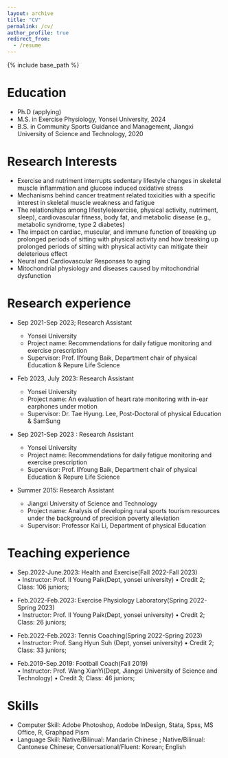 ```yaml
---
layout: archive
title: "CV"
permalink: /cv/
author_profile: true
redirect_from:
  - /resume
---
```


{% include base_path %}

Education
======
* Ph.D  (applying)
* M.S. in Exercise Physiology, Yonsei University, 2024
* B.S. in Community Sports Guidance and Management, Jiangxi University of Science and Technology, 2020

Research Interests
======
* Exercise and nutriment interrupts sedentary lifestyle changes in skeletal muscle inflammation and glucose induced oxidative stress
* Mechanisms behind cancer treatment related toxicities with a specific interest in skeletal muscle weakness and fatigue
* The relationships among lifestyle(exercise, physical activity, nutriment, sleep), cardiovascular fitness, body fat, and metabolic disease (e.g., metabolic syndrome, type 2 diabetes)
* The impact on cardiac, muscular, and immune function of breaking up prolonged periods of sitting with physical activity and how breaking up prolonged periods of sitting with physical activity can mitigate their deleterious effect
* Neural and Cardiovascular Responses to aging
* Mitochondrial physiology and diseases caused by mitochondrial dysfunction
  
Research experience
======
* Sep 2021-Sep 2023; Research Assistant
  * Yonsei University  
  * Project name: Recommendations for daily fatigue monitoring and exercise prescription
  * Supervisor: Prof. IlYoung Baik, Department chair of physical Education & Repure Life Science

* Feb 2023, July 2023: Research Assistant
  * Yonsei University  
  * Project name: An evaluation of heart rate monitoring with in-ear earphones under motion
  * Supervisor: Dr. Tae Hyung. Lee, Post-Doctoral of physical Education & SamSung

* Sep 2021-Sep 2023 : Research Assistant
  * Yonsei University 
  * Project name: Recommendations for daily fatigue monitoring and exercise prescription 
  * Supervisor: Prof. IlYoung Baik, Department chair of physical Education & Repure Life Science 

* Summer 2015: Research Assistant
  * Jiangxi University of Science and Technology
  * Project name: Analysis of developing rural sports tourism resources under the background of precision poverty alleviation
  * Supervisor: Professor Kai Li, Department of physical Education

Teaching experience
======
* Sep.2022-June.2023: Health and Exercise(Fall 2022-Fall 2023)                                               
   •  Instructor: Prof. Il Young Paik(Dept, yonsei university)
   •  Credit 2; Class: 106 juniors;

* Feb.2022-Feb.2023: Exercise Physiology Laboratory(Spring 2022-Spring 2023)                                 
   •  Instructor: Prof. Il Young Paik(Dept, yonsei university)
   •  Credit 2; Class: 26 juniors;

* Feb.2022-Feb.2023: Tennis Coaching(Spring 2022-Spring 2023)                                            
   •  Instructor: Prof. Sang Hyun Suh (Dept, yonsei university)
   •  Credit 2; Class: 33 juniors;

*  Feb.2019-Sep.2019: Football Coach(Fall 2019)                                                            
   •  Instructor: Prof. Wang XianYi(Dept, Jiangxi University of Science and Technology)
   •  Credit 3; Class: 46  juniors;

Skills
======
* Computer Skill: Adobe Photoshop, Aodobe InDesign, Stata, Spss, MS Office, R, Graphpad Pism
* Language Skill: Native/Bilinual: Mandarin Chinese ; Native/Bilinual: Cantonese Chinese; Conversational/Fluent: Korean; English

  
